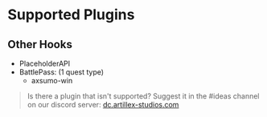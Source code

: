 # Supported Plugins

## Other Hooks
* PlaceholderAPI
* BattlePass: (1 quest type)
    * axsumo-win

> Is there a plugin that isn't supported? Suggest it in the #ideas channel on our discord server:
<font color="#1f67ff">[dc.artillex-studios.com](https://dc.artillex-studios.com/)</font>
